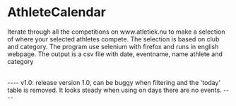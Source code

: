 # AthleteCalendar
<p>Iterate through all the competitions on www.atletiek.nu to make a selection of where your selected athletes compete. The selection is based on club and category. 
The program use selenium with firefox and runs in english webpage.
The output is a csv file with date, eventname, name athlete and category</p><br>
----
v1.0: release version 1.0, can be buggy when filtering and the 'today' table is removed. It looks steady when using on days there are no events.
----

